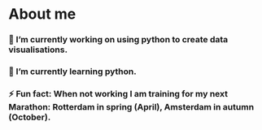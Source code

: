 
# About me

### 🔭 I’m currently working on using python to create data visualisations.
### 🌱 I’m currently learning python.
### ⚡ Fun fact: When not working I am training for my next Marathon: Rotterdam in spring (April), Amsterdam in autumn (October).

